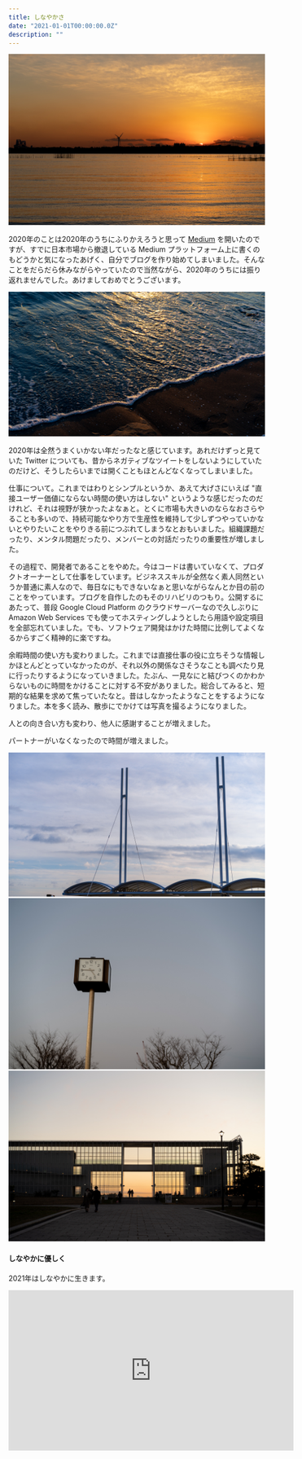 ```yaml
---
title: しなやかさ
date: "2021-01-01T00:00:00.0Z"
description: ""
---
```


<img src="./DSC01532.jpg">

2020年のことは2020年のうちにふりかえろうと思って [Medium](https://cotton-ori.medium.com/) を開いたのですが、すでに日本市場から撤退している Medium プラットフォーム上に書くのもどうかと気になったあげく、自分でブログを作り始めてしまいました。そんなことをだらだら休みながらやっていたので当然ながら、2020年のうちには振り返れませんでした。あけましておめでとうございます。

<img src="./DSC01510.jpg">

2020年は全然うまくいかない年だったなと感じています。あれだけずっと見ていた Twitter についても、昔からネガティブなツイートをしないようにしていたのだけど、そうしたらいまでは開くこともほとんどなくなってしまいました。

仕事について。これまではわりとシンプルというか、あえて大げさにいえば "直接ユーザー価値にならない時間の使い方はしない" というような感じだったのだけれど、それは視野が狭かったよなぁと。とくに市場も大きいのならなおさらやることも多いので、持続可能なやり方で生産性を維持して少しずつやっていかないとやりたいことをやりきる前につぶれてしまうなとおもいました。組織課題だったり、メンタル問題だったり、メンバーとの対話だったりの重要性が増しました。

その過程で、開発者であることをやめた。今はコードは書いていなくて、プロダクトオーナーとして仕事をしています。ビジネススキルが全然なく素人同然というか普通に素人なので、毎日なにもできないなぁと思いながらなんとか目の前のことをやっています。ブログを自作したのもそのリハビリのつもり。公開するにあたって、普段 Google Cloud Platform のクラウドサーバーなので久しぶりに Amazon Web Services でも使ってホスティングしようとしたら用語や設定項目を全部忘れていました。でも、ソフトウェア開発はかけた時間に比例してよくなるからすごく精神的に楽ですね。

余暇時間の使い方も変わりました。これまでは直接仕事の役に立ちそうな情報しかほとんどとっていなかったのが、それ以外の関係なさそうなことも調べたり見に行ったりするようになっていきました。たぶん、一見なにと結びつくのかわからないものに時間をかけることに対する不安がありました。総合してみると、短期的な結果を求めて焦っていたなと。昔はしなかったようなことをするようになりました。本を多く読み、散歩にでかけては写真を撮るようになりました。

人との向き合い方も変わり、他人に感謝することが増えました。

パートナーがいなくなったので時間が増えました。

<img src="./DSC01473.jpg">
<img src="./DSC01560.jpg">
<img src="./DSC01559.jpg">

#### しなやかに優しく

2021年はしなやかに生きます。

<iframe width="560" height="315" src="https://www.youtube.com/embed/kTa1uR0tgAM" frameborder="0" allow="accelerometer; autoplay; clipboard-write; encrypted-media; gyroscope; picture-in-picture" allowfullscreen></iframe>

